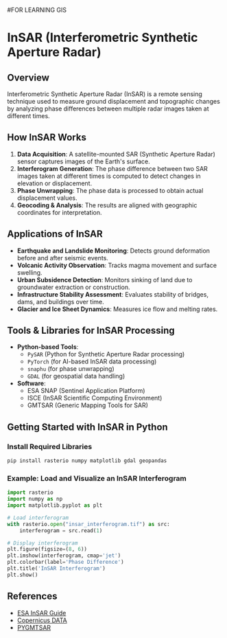#FOR LEARNING GIS

# InSAR (Interferometric Synthetic Aperture Radar)

## Overview
Interferometric Synthetic Aperture Radar (InSAR) is a remote sensing technique used to measure ground displacement and topographic changes by analyzing phase differences between multiple radar images taken at different times.

## How InSAR Works
1. **Data Acquisition**: A satellite-mounted SAR (Synthetic Aperture Radar) sensor captures images of the Earth's surface.
2. **Interferogram Generation**: The phase difference between two SAR images taken at different times is computed to detect changes in elevation or displacement.
3. **Phase Unwrapping**: The phase data is processed to obtain actual displacement values.
4. **Geocoding & Analysis**: The results are aligned with geographic coordinates for interpretation.

## Applications of InSAR
- **Earthquake and Landslide Monitoring**: Detects ground deformation before and after seismic events.
- **Volcanic Activity Observation**: Tracks magma movement and surface swelling.
- **Urban Subsidence Detection**: Monitors sinking of land due to groundwater extraction or construction.
- **Infrastructure Stability Assessment**: Evaluates stability of bridges, dams, and buildings over time.
- **Glacier and Ice Sheet Dynamics**: Measures ice flow and melting rates.

## Tools & Libraries for InSAR Processing
- **Python-based Tools**:
  - `PySAR` (Python for Synthetic Aperture Radar processing)
  - `PyTorch` (for AI-based InSAR data processing)
  - `snaphu` (for phase unwrapping)
  - `GDAL` (for geospatial data handling)
- **Software**:
  - ESA SNAP (Sentinel Application Platform)
  - ISCE (InSAR Scientific Computing Environment)
  - GMTSAR (Generic Mapping Tools for SAR)
  
## Getting Started with InSAR in Python
### Install Required Libraries
```bash
pip install rasterio numpy matplotlib gdal geopandas
```

### Example: Load and Visualize an InSAR Interferogram
```python
import rasterio
import numpy as np
import matplotlib.pyplot as plt

# Load interferogram
with rasterio.open("insar_interferogram.tif") as src:
    interferogram = src.read(1)

# Display interferogram
plt.figure(figsize=(8, 6))
plt.imshow(interferogram, cmap='jet')
plt.colorbar(label='Phase Difference')
plt.title('InSAR Interferogram')
plt.show()
```

## References
- [ESA InSAR Guide](https://earth.esa.int/eogateway/activities/insar)
- [Copernicus DATA](https://dataspace.copernicus.eu/explore-data)
- [PYGMTSAR](https://github.com/AlexeyPechnikov/pygmtsar)




